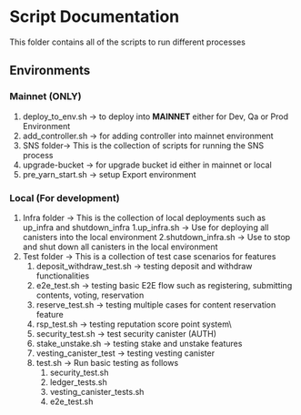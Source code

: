 # Script Documentation

This folder contains all of the scripts to run different processes

## Environments

### Mainnet (ONLY)

1. deploy_to_env.sh -> to deploy into **MAINNET** either for Dev, Qa or Prod Environment
2. add_controller.sh -> for adding controller into mainnet environment
3. SNS folder-> This is the collection of scripts for running the SNS process
4. upgrade-bucket -> for upgrade bucket id either in mainnet or local
5. pre_yarn_start.sh -> setup Export environment

### Local (For development)

1. Infra folder -> This is the collection of local deployments such as up_infra and shutdown_infra
   1.up_infra.sh -> Use for deploying all canisters into the local environment
   2.shutdown_infra.sh -> Use to stop and shut down all canisters in the local environment
2. Test folder -> This is a collection of test case scenarios for features
   1. deposit_withdraw_test.sh -> testing deposit and withdraw functionalities
   2. e2e_test.sh -> testing basic E2E flow such as registering, submitting contents, voting, reservation
   3. reserve_test.sh -> testing multiple cases for content reservation feature
   4. rsp_test.sh -> testing reputation score point system\
   5. security_test.sh -> test security canister (AUTH)
   6. stake_unstake.sh -> testing stake and unstake features
   7. vesting_canister_test -> testing vesting canister
   8. test.sh -> Run basic testing as follows
      1. security_test.sh
      2. ledger_tests.sh
      3. vesting_canister_tests.sh
      4. e2e_test.sh
